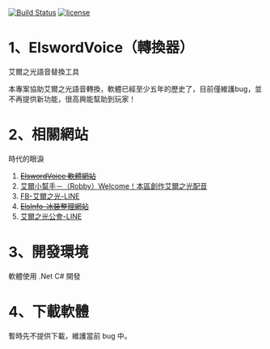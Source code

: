 [![Build Status](https://travis-ci.org/explooosion/ElswordVoice.svg?branch=master)](https://travis-ci.org/explooosion/ElswordVoice)
[![license](https://img.shields.io/github/license/mashape/apistatus.svg)](https://github.com/explooosion/ElswordVoice/blob/master/LICENSE)  

# 1、ElswordVoice（轉換器）
艾爾之光語音替換工具

本專案協助艾爾之光語音轉換，軟體已經至少五年的歷史了，目前僅維護bug，並不再提供新功能，很高興能幫助到玩家！
　　
# 2、相關網站　　
時代的眼淚
1. ~~[ElswordVoice 軟體網站](http://bit.ly/ElswordVoice)~~
2. [艾爾小幫手－（Robby）Welcome！本區創作艾爾之光配音](http://bit.ly/ElsBlog)
3. [FB-艾爾之光-LINE](https://www.facebook.com/LINEC8763/) 
4. ~~[ElsInfo-冰裝整理網站](http://bit.ly/艾爾冰裝資訊)~~  
5. [艾爾之光公會-LINE](http://elsline.web.fc2.com/)
  
# 3、開發環境　　
軟體使用 .Net C# 開發  
  
# 4、下載軟體　　

暫時先不提供下載，維護當前 bug 中。
